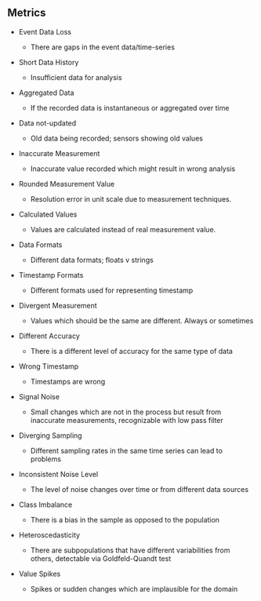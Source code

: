## Metrics

- Event Data Loss
  - There are gaps in the event data/time-series
- Short Data History
  - Insufficient data for analysis
- Aggregated Data
  - If the recorded data is instantaneous or aggregated over time
- Data not-updated
  - Old data being recorded; sensors showing old values
- Inaccurate Measurement
  - Inaccurate value recorded which might result in wrong analysis
- Rounded Measurement Value
  - Resolution error in unit scale due to measurement techniques.
  


- Calculated Values
  - Values are calculated instead of real measurement value.
- Data Formats
  - Different data formats; floats v strings
- Timestamp Formats
  - Different formats used for representing timestamp 
- Divergent Measurement
  - Values which should be the same are different. Always or sometimes
- Different Accuracy
  - There is a different level of accuracy for the same type of data
- Wrong Timestamp
  -  Timestamps are wrong

- Signal Noise
  -  Small changes which are not in the process but result from inaccurate measurements, recognizable with low pass filter
- Diverging Sampling
  - Different sampling rates in the same time series can lead to problems
- Inconsistent Noise Level
  - The level of noise changes over time or from different data sources
- Class Imbalance
  - There is a bias in the sample as opposed to the population
- Heteroscedasticity
  - There are subpopulations that have different variabilities from others, detectable via Goldfeld-Quandt test
- Value Spikes
  - Spikes or sudden changes which are implausible for the domain
